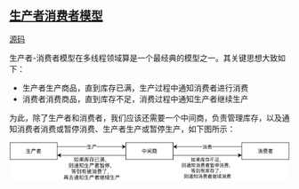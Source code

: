 ## [生产者消费者模型](https://github.com/lidonggg/Learning-notes/tree/master/java/src/main/java/com/lidong/java/concurrent/procon)

[源码](https://github.com/lidonggg/Learning-notes/tree/master/java/src/main/java/com/lidong/java/concurrent/procon)

生产者-消费者模型在多线程领域算是一个最经典的模型之一。其关键思想大致如下：

- 生产者生产商品，直到库存已满，生产过程中通知消费者进行消费
- 消费者消费商品，直到库存不足，消费过程中通知生产者继续生产

为此，除了生产者和消费者，我们应该还需要一个中间商，负责管理库存，以及通知消费者消费或暂停消费、生产者生产或暂停生产，如下图所示：

![生产者-消费者模型](https://github.com/lidonggg/Learning-notes/blob/master/imgs/producer-consumer.png)
